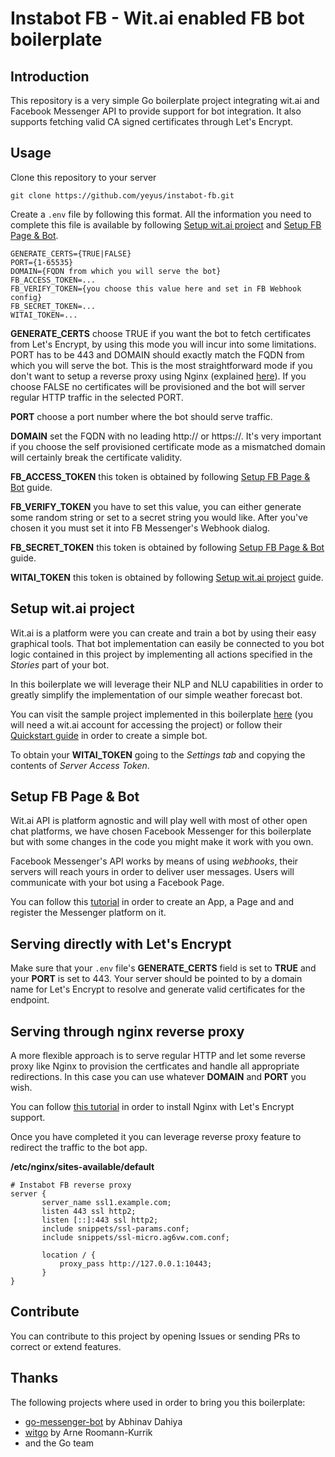 
# Instabot FB - Wit.ai enabled FB bot boilerplate

## Introduction

This repository is a very simple Go boilerplate project integrating wit.ai and Facebook Messenger API to provide support for bot integration. It also supports fetching valid CA signed certificates through Let's Encrypt.

## Usage

Clone this repository to your server

```
git clone https://github.com/yeyus/instabot-fb.git
```

Create a ```.env``` file by following this format. All the information you need to complete this file is available by following [Setup wit.ai project](#setup-witai-project) and [Setup FB Page & Bot](#setup-fb-page-bot).

```
GENERATE_CERTS={TRUE|FALSE}
PORT={1-65535}
DOMAIN={FQDN from which you will serve the bot}
FB_ACCESS_TOKEN=...
FB_VERIFY_TOKEN={you choose this value here and set in FB Webhook config}
FB_SECRET_TOKEN=...
WITAI_TOKEN=...
```

**GENERATE_CERTS** choose TRUE if you want the bot to fetch certificates from Let's Encrypt, by using this mode you will incur into some limitations. PORT has to be 443 and DOMAIN should exactly match the FQDN from which you will serve the bot. This is the most straightforward mode if you don't want to setup a reverse proxy using Nginx (explained [here](#serving-through-nginx-reverse-proxy)). If you choose FALSE no certificates will be provisioned and the bot will server regular HTTP traffic in the selected PORT.

**PORT** choose a port number where the bot should serve traffic.

**DOMAIN** set the FQDN with no leading http:// or https://. It's very important if you choose the self provisioned certificate mode as a mismatched domain will certainly break the certificate validity.

**FB_ACCESS_TOKEN** this token is obtained by following [Setup FB Page & Bot](#setup-fb-page-bot) guide.

**FB_VERIFY_TOKEN** you have to set this value, you can either generate some random string or set to a secret string you would like. After you've chosen it you must set it into FB Messenger's Webhook dialog.

**FB_SECRET_TOKEN** this token is obtained by following [Setup FB Page & Bot](#setup-fb-page-bot) guide.

**WITAI_TOKEN** this token is obtained by following [Setup wit.ai project](#setup-witai-project) guide.

## Setup wit.ai project

Wit.ai is a platform were you can create and train a bot by using their easy graphical tools. That bot implementation can easily be connected to you bot logic contained in this project by implementing all actions specified in the *Stories* part of your bot.

In this boilerplate we will leverage their NLP and NLU capabilities in order to greatly simplify the implementation of our simple weather forecast bot.

You can visit the sample project implemented in this boilerplate [here](https://wit.ai/yeyus/WeatherApp) (you will need a wit.ai account for accessing the project) or follow their [Quickstart guide](https://wit.ai/docs/quickstart) in order to create a simple bot.

To obtain your **WITAI_TOKEN** going to the _Settings tab_ and copying the contents of _Server Access Token_.

## Setup FB Page & Bot

Wit.ai API is platform agnostic and will play well with most of other open chat platforms, we have chosen Facebook Messenger for this boilerplate but with some changes in the code you might make it work with you own.

Facebook Messenger's API works by means of using *webhooks*, their servers will reach yours in order to deliver user messages. Users will communicate with your bot using a Facebook Page.

You can follow this [tutorial](https://developers.facebook.com/docs/apps/register) in order to create an App, a Page and and register the Messenger platform on it.

## Serving directly with Let's Encrypt

Make sure that your ```.env``` file's **GENERATE_CERTS** field is set to **TRUE** and your **PORT** is set to 443. Your server should be pointed to by a domain name for Let's Encrypt to resolve and generate valid certificates for the endpoint.

## Serving through nginx reverse proxy

A more flexible approach is to serve regular HTTP and let some reverse proxy like Nginx to provision the certficates and handle all appropriate redirections. In this case you can use whatever **DOMAIN** and **PORT** you wish. 

You can follow [this tutorial](https://www.digitalocean.com/community/tutorials/how-to-secure-nginx-with-let-s-encrypt-on-ubuntu-16-04) in order to install Nginx with Let's Encrypt support.

Once you have completed it you can leverage reverse proxy feature to redirect the traffic to the bot app.

**/etc/nginx/sites-available/default**
```
# Instabot FB reverse proxy
server {
       server_name ssl1.example.com;
       listen 443 ssl http2;
       listen [::]:443 ssl http2;
       include snippets/ssl-params.conf;
       include snippets/ssl-micro.ag6vw.com.conf;

       location / {
		   proxy_pass http://127.0.0.1:10443;
       }
}
```

## Contribute

You can contribute to this project by opening Issues or sending PRs to correct or extend features.

## Thanks

The following projects where used in order to bring you this boilerplate:

* [go-messenger-bot](https://github.com/abhinavdahiya/go-messenger-bot) by Abhinav Dahiya
* [witgo](https://github.com/kurrik/witgo) by Arne Roomann-Kurrik
* and the Go team
